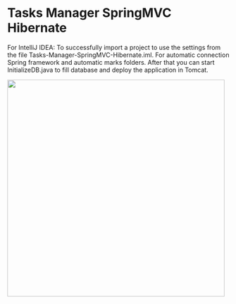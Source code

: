 # Tasks Manager SpringMVC Hibernate

For IntelliJ IDEA:
To successfully import a project to use the settings from the file Tasks-Manager-SpringMVC-Hibernate.iml. For automatic connection Spring framework and automatic marks folders.
After that you can start InitializeDB.java to fill database and deploy the application in Tomcat.

<img src="https://cloud.githubusercontent.com/assets/16716940/20175635/6de06d18-a74c-11e6-9e6f-95f86ba61505.png" height="493">